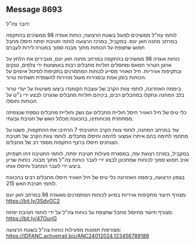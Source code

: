 ## Message 8693

דובר צה"ל:

לוחמי צה"ל ממשיכים לפעול בשטח הרצועה; כוחות אוגדה 98 ממשיכים בהתקפה במרחב מחנה חאן יונס. במקביל, במרכז הרצועה לוחמי חטיבת יפתח חיסלו מחבל חמוש שתצפת על הכוחות מתוך מבנה סמוך במטרה לירות לעברם

כוחות אוגדה 98 ממשיכים בהתקפה במרחב מחנה חאן יונס, מגבירים את הלחץ על ארגון הטרור חמאס ומחסלים חוליות מחבלים רבות באמצעות ירי צלפים, טנקים ובתקיפות אוויריות. חיל האוויר מסייע לכוחות המתמרנים בתקיפות לסיכול איומים על הכוחות בזמן אמת ובסגירות מעגל מהירות להשמדת תשתיות טרור.

ביממה האחרונה, לוחמי צוות הקרב של עוצבת הקומנדו ביצעו פשיטות על יעדי טרור בלב המחנה ונתקלו במחבלים רבים, ביניהם חוליות מחבלים שנערכו לבצע ירי נ״ט על הכוחות וחוסלו.

כלי טיס של חיל האוויר חיסל חוליית מחבלים עם נשק וחוליית מחבלים נוספת שנצפתה מסתתרת מכוחותינו, בהכוונת מכלול האש של חטיבת גבעתי.

עוד במרחב המחנה, לוחמי צוות הקרב החטיבתי 7 הרחיבו את ההתקפות, פשטו על מתחמי לחימה בהם איתרו אמצעי לחימה וחיסלו מחבלים.
לוחמי צוות הקרב של חטיבת הצנחנים חיסלו ברצף התקפות מספר רב של מחבלים.

במקביל, במרכז רצועת עזה, במסגרת פעילות חטיבת יפתח, לוחמי החטיבה זיהו תצפיתן אויב חמוש סמוך לכוחות שמתכונן לבצע ירי לעבר כוחות צה״ל מתוך מבנה. כוחות שריון ביצעו ירי לעבר המחבל וחיסלו אותו.

בצפון הרצועה, ביממה האחרונה כלי טיס של חיל האוויר חיסלו מחבלים רבים בהכוונת לוחמי חטיבת האש 215.

מצורף תיעוד מתקיפות אויריות בסיוע לכוחות המתמרנים מאוגדה 98 במרחב חאן יונס: https://bit.ly/3SdvGC2

מצורף תיעוד מחיסול מחבל שתצפת על כוחות צה"ל על ידי לוחמי חטיבת יפתח: https://bit.ly/47OuriG

מצורפות תמונות מפעילות כוחות צה"ל בשטח הרצועה: https://IDFANC.activetrail.biz/ANC24012024.123456789189

